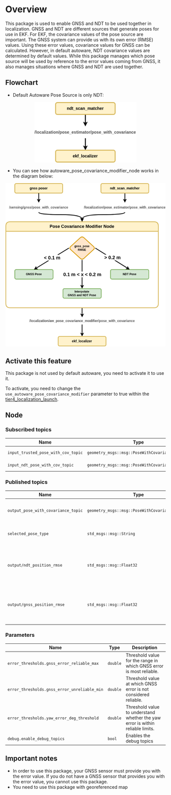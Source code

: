 # Overview

This package is used to enable GNSS and NDT to be used together in localization.
GNSS and NDT are different sources that generate poses for use in EKF. For EKF,
the covariance values of the pose source are important. The GNSS system can provide
us with its own error (RMSE) values. Using these error values, covariance values for
GNSS can be calculated. However, in default autoware, NDT covariance values are determined
by default values. While this package manages which pose source will be used by reference
to the error values coming from GNSS, it also manages situations where GNSS and NDT are used together.

## Flowchart

- Default Autoware Pose Source is only NDT:

<p align="center">
<img src="./media/new_proposal-original.drawio.png" width="320">
</p>

- You can see how autoware_pose_covariance_modifier_node works in the diagram below:

<p align="center">
<img src="./media/new_proposal-proposal.drawio.png" width="620">
</p>

## Activate this feature

This package is not used by default autoware, you need to activate it to use it.

To activate, you need to change the `use_autoware_pose_covariance_modifier` parameter to true within the [tier4_localization_launch](https://github.com/autowarefoundation/autoware.universe/blob/main/launch/tier4_localization_launch/launch/localization.launch.xml).

## Node

### Subscribed topics

| Name                                | Type                                            | Description            |
| ----------------------------------- | ----------------------------------------------- | ---------------------- |
| `input_trusted_pose_with_cov_topic` | `geometry_msgs::msg::PoseWithCovarianceStamped` | Input GNSS pose topic. |
| `input_ndt_pose_with_cov_topic`     | `geometry_msgs::msg::PoseWithCovarianceStamped` | Input NDT pose topic.  |

### Published topics

| Name                                | Type                                            | Description                                                                                             |
| ----------------------------------- | ----------------------------------------------- | ------------------------------------------------------------------------------------------------------- |
| `output_pose_with_covariance_topic` | `geometry_msgs::msg::PoseWithCovarianceStamped` | Output pose topic. It will be sent as input to ekf_localizer package.                                   |
| `selected_pose_type`                | `std_msgs::msg::String`                         | Declares which pose sources are used in the output of this package                                      |
| `output/ndt_position_rmse`          | `std_msgs::msg::Float32`                        | Output pose ndt average rmse in position xy. It is published only when the enable_debug_topics is true. |
| `output/gnss_position_rmse`         | `std_msgs::msg::Float32`                        | Output pose gnss average rmse in position xy.It is published only when the enable_debug_topics is true. |

### Parameters

| Name                                         | Type     | Description                                                                    |
| -------------------------------------------- | -------- | ------------------------------------------------------------------------------ |
| `error_thresholds.gnss_error_reliable_max`   | `double` | Threshold value for the range in which GNSS error is most reliable.            |
| `error_thresholds.gnss_error_unreliable_min` | `double` | Threshold value at which GNSS error is not considered reliable.                |
| `error_thresholds.yaw_error_deg_threshold`   | `double` | Threshold value to understand whether the yaw error is within reliable limits. |
| `debug.enable_debug_topics`                  | `bool`   | Enables the debug topics                                                       |

## Important notes

- In order to use this package, your GNSS sensor must provide you with the error value. If you do not have a GNSS sensor that provides you with the error value, you cannot use this package.
- You need to use this package with georeferenced map
